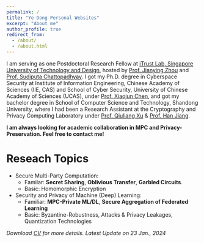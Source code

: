```yaml
---
permalink: /
title: "Ye Dong Personal Websites"
excerpt: "About me"
author_profile: true
redirect_from: 
  - /about/
  - /about.html
---
```

I am serving as one Postdoctoral Research Fellow at [iTrust Lab, Singapore University of Technology and Design](https://itrust.sutd.edu.sg/), hosted by [Prof. Jianying Zhou](http://jianying.space/) and [Prof. Sudiputa Chattopadhyay](https://istd.sutd.edu.sg/people/faculty/sudipta-chattopadhyay/). 
I got my Ph.D. degree in Cyberspace Security at Institute of Information Engineering, Chinese Academy of Sciences (IIE, CAS) and School of Cyber Security, University of Chinese Academy of Sciences (UCAS), under [Prof. Xiaojun Chen](http://people.ucas.ac.cn/~0040771), and got my bachelor degree in School of Computer Science and Technology, Shandong University, where I had been a Research Assistant at the Cryptography and Privacy Computing Laboratory under [Prof. Qiuliang Xu](https://faculty.sdu.edu.cn/xuqiuliang/en/index/407176/list/index.htm) & [Prof. Han Jiang](http://www.en.sc.sdu.edu.cn/info/1028/1155.htm).

**I am always looking for academic collaboration in MPC and Privacy-Preservation. Feel free to contact me!**


Reseach Topics
======
- Secure Multi-Party Computation: 
  - Familar: **Secret Sharing**, **Oblivious Transfer**, **Garbled Circuits**. 
  - Basic: Homomorphic Encryption
- Security and Privacy of Machine (Deep) Learning:
  - Familiar: **MPC-Private ML/DL**, **Secure Aggregation of Federated Learning**
  - Basic: Byzantine-Robustness, Attacks & Privacy Leakages, Quantization
Technologies 


*Download [CV](/files/CV_YeDong.pdf) for more details. Latest Update on 23 Jan., 2024*

<style>
#clustrmaps-widget {
    width: 10px;  /* Adjust width as needed */
    height: 10px; /* Adjust height as needed */
}
</style>

<div id="clustrmaps-widget"></div>
<script type="text/javascript" id="clstr_globe" src="//clustrmaps.com/globe.js?d=myIcfSm6nSakALWRvGdSczeehrJkaaIW7KM0lXM24Iw"></script>
